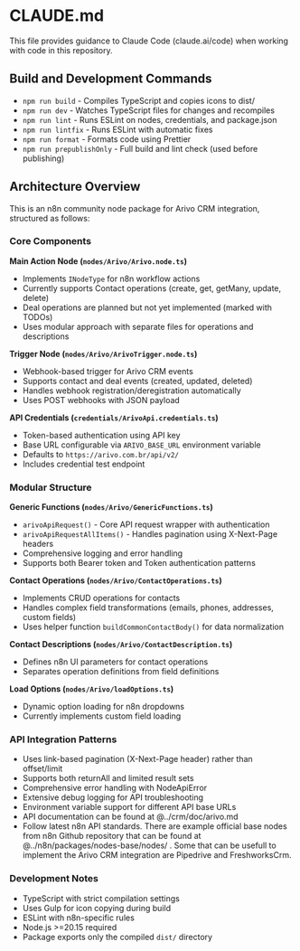 # CLAUDE.md

This file provides guidance to Claude Code (claude.ai/code) when working with code in this repository.

## Build and Development Commands

- `npm run build` - Compiles TypeScript and copies icons to dist/
- `npm run dev` - Watches TypeScript files for changes and recompiles
- `npm run lint` - Runs ESLint on nodes, credentials, and package.json
- `npm run lintfix` - Runs ESLint with automatic fixes
- `npm run format` - Formats code using Prettier
- `npm run prepublishOnly` - Full build and lint check (used before publishing)

## Architecture Overview

This is an n8n community node package for Arivo CRM integration, structured as follows:

### Core Components

**Main Action Node (`nodes/Arivo/Arivo.node.ts`)**
- Implements `INodeType` for n8n workflow actions
- Currently supports Contact operations (create, get, getMany, update, delete)
- Deal operations are planned but not yet implemented (marked with TODOs)
- Uses modular approach with separate files for operations and descriptions

**Trigger Node (`nodes/Arivo/ArivoTrigger.node.ts`)**
- Webhook-based trigger for Arivo CRM events
- Supports contact and deal events (created, updated, deleted)
- Handles webhook registration/deregistration automatically
- Uses POST webhooks with JSON payload

**API Credentials (`credentials/ArivoApi.credentials.ts`)**
- Token-based authentication using API key
- Base URL configurable via `ARIVO_BASE_URL` environment variable
- Defaults to `https://arivo.com.br/api/v2/`
- Includes credential test endpoint

### Modular Structure

**Generic Functions (`nodes/Arivo/GenericFunctions.ts`)**
- `arivoApiRequest()` - Core API request wrapper with authentication
- `arivoApiRequestAllItems()` - Handles pagination using X-Next-Page headers
- Comprehensive logging and error handling
- Supports both Bearer token and Token authentication patterns

**Contact Operations (`nodes/Arivo/ContactOperations.ts`)**
- Implements CRUD operations for contacts
- Handles complex field transformations (emails, phones, addresses, custom fields)
- Uses helper function `buildCommonContactBody()` for data normalization

**Contact Descriptions (`nodes/Arivo/ContactDescription.ts`)**
- Defines n8n UI parameters for contact operations
- Separates operation definitions from field definitions

**Load Options (`nodes/Arivo/loadOptions.ts`)**
- Dynamic option loading for n8n dropdowns
- Currently implements custom field loading

### API Integration Patterns

- Uses link-based pagination (X-Next-Page header) rather than offset/limit
- Supports both returnAll and limited result sets
- Comprehensive error handling with NodeApiError
- Extensive debug logging for API troubleshooting
- Environment variable support for different API base URLs
- API documentation can be found at @../crm/doc/arivo.md
- Follow latest n8n API standards. There are example official base nodes from n8n Github repository that can be found at @../n8n/packages/nodes-base/nodes/ . Some that can be usefull to implement the Arivo CRM integration are Pipedrive and FreshworksCrm.

### Development Notes

- TypeScript with strict compilation settings
- Uses Gulp for icon copying during build
- ESLint with n8n-specific rules
- Node.js >=20.15 required
- Package exports only the compiled `dist/` directory
